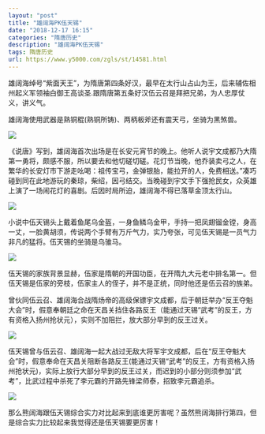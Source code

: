 ```yaml
---
layout: "post"
title: "雄阔海PK伍天锡"
date: "2018-12-17 16:15"
categories: "隋唐历史"
description: "雄阔海PK伍天锡"
tags: 隋唐历史
url: https://www.y5000.com/zgls/st/14581.html
---
```






雄阔海绰号“紫面天王”，为隋唐第四条好汉，最早在太行山占山为王，后来辅佐相州起义军领袖白御王高谈圣.跟隋唐第五条好汉伍云召是拜把兄弟，为人忠厚仗义，讲义气。

雄阔海使用武器是熟铜棍(熟铜所铸)、两柄板斧还有震天弓，坐骑为黑煞兽。

![](https://img.y5000.com/uploads/allimg/170222/16042515I-0.jpg)

《说唐》写到，雄阔海首次出场是在长安元宵节的晚上。他听人说宇文成都乃大隋第一勇将，颇感不服，所以要去和他切磋切磋。花灯节当晚，他乔装卖弓之人，在繁华的长安灯市下游走吆喝：祖传宝弓，金弹银胎，能拉开的人，免费相送。”凑巧碰到同在此地游玩的秦琼，柴绍，因弓结交。当晚碰到宇文手下强抢民女，众英雄上演了一场闹花灯的喜剧。后因时局所迫，雄阔海不得已落草金顶太行山。

![](https://img.y5000.com/uploads/allimg/170222/1604255133-1.jpg)

小说中伍天锡头上戴着鱼尾乌金盔，一身鱼鳞乌金甲，手持一把凤翅镏金镗，身高一丈，一脸黄胡须，传说两个手臂有万斤气力，实乃夸张，可见伍天锡是一员气力非凡的猛将。伍天锡的坐骑是乌骓马。

![](https://img.y5000.com/uploads/allimg/170222/16042560U-2.jpg)

伍天锡的家族背景显赫，伍家是隋朝的开国功臣，在开隋九大元老中排名第一。但伍天锡是伍家的旁枝，伍家主人的侄子，并不是正统，同时他还是伍云召的族弟。

曾伙同伍云召、雄阔海合战隋炀帝的高级保镖宇文成都，后于朝廷举办“反王夺魁大会”时，假意奉朝廷之命在天昌关挡住各路反王（能通过天锡“武考”的反王，方有资格入扬州抢状元），实则不加阻拦，放大部分早到的反王过关。

![](https://img.y5000.com/uploads/allimg/170222/1604254443-3.jpg)

伍天锡曾与伍云召、雄阔海一起大战过无敌大将军宇文成都，后在“反王夺魁大会”时，假意奉命在天昌关阻断各路反王(能通过天锡“武考”的反王，方有资格入扬州抢状元)，实际上放行大部分早到的反王过关，而迟到的小部分则须参加“武考”，比武过程中杀死了李元霸的开路先锋梁师泰，招致李元霸追杀。

![](https://img.y5000.com/uploads/allimg/170222/160425LT-4.jpg)

那么熊阔海跟伍天锡综合实力对比起来到底谁更厉害呢？虽然熊阔海排行第四，但是综合实力比较起来我觉得还是伍天锡要更厉害！
